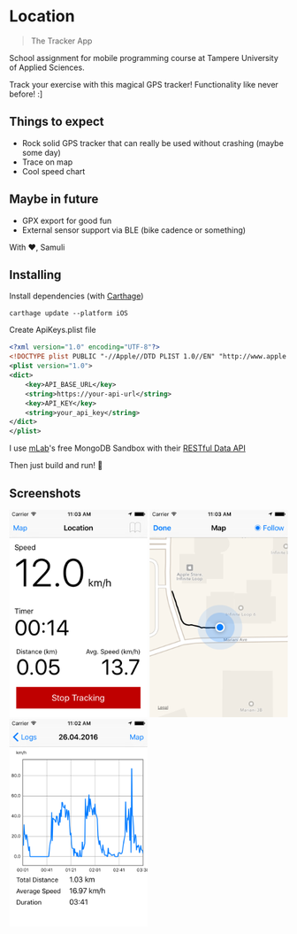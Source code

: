 # Location

> The Tracker App

School assignment for mobile programming course at Tampere University of Applied Sciences.

Track your exercise with this magical GPS tracker! Functionality like never before! :]

## Things to expect

- Rock solid GPS tracker that can really be used without crashing (maybe some day)
- Trace on map
- Cool speed chart

## Maybe in future

- GPX export for good fun
- External sensor support via BLE (bike cadence or something)

With ❤️,
Samuli

## Installing

Install dependencies (with [Carthage](https://github.com/Carthage/Carthage))

```
carthage update --platform iOS
```

Create ApiKeys.plist file

``` xml
<?xml version="1.0" encoding="UTF-8"?>
<!DOCTYPE plist PUBLIC "-//Apple//DTD PLIST 1.0//EN" "http://www.apple.com/DTDs/PropertyList-1.0.dtd">
<plist version="1.0">
<dict>
	<key>API_BASE_URL</key>
	<string>https://your-api-url</string>
	<key>API_KEY</key>
	<string>your_api_key</string>
</dict>
</plist>
```

I use [mLab](https://mlab.com)'s free MongoDB Sandbox with their [RESTful Data API](http://docs.mlab.com/data-api/)

Then just build and run! 🏃


## Screenshots

<img src="./screenshots/screenshot_tracking.png" width="250" />
<img src="./screenshots/screenshot_map_in_tracking.png" width="250" />
<img src="./screenshots/screenshot_chart.png" width="250" />
